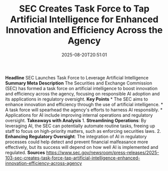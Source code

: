 ﻿---
title: "  SEC Creates Task Force to Tap Artificial Intelligence for Enhanced Innovation and Efficiency Across the Agency
"
date: "2025-08-20T20:51:01"
category: "Markets"
image: "/images/generated/briefs/2025-08-20/  sec creates task force to tap artificial intelligence for .svg"

summary: ""
slug: "  sec creates task force to tap artificial intelligence for "
source_urls:
  - "https://www.sec.gov/newsroom/press-releases/2025-103-sec-creates-task-force-tap-artificial-intelligence-enhanced-innovation-efficiency-across-agency"
seo:
  title: "  SEC Creates Task Force to Tap Artificial Intelligence for Enhanced Innovation and Efficiency Across the Agency
 | Hash n Hedge"
  description: ""
  keywords: ["news", "markets", "brief"]
---
**Headline** SEC Launches Task Force to Leverage Artificial Intelligence  **Summary Meta Description** The Securities and Exchange Commission (SEC) has formed a task force on artificial intelligence to boost innovation and efficiency across the agency, focusing on responsible AI adoption and its applications in regulatory oversight.  **Key Points**  * The SEC aims to enhance innovation and efficiency through the use of artificial intelligence. * A task force will spearhead the agency's efforts to harness AI responsibly. * Applications for AI include improving internal operations and regulatory oversight.  **Takeaways with Analysis**  1. **Streamlining Operations**: By leveraging AI, the SEC can potentially automate routine tasks, freeing up staff to focus on high-priority matters, such as enforcing securities laws. 2. **Enhancing Regulatory Oversight**: The integration of AI in regulatory processes could help detect and prevent financial malfeasance more effectively, but its success will depend on how well AI is implemented and regulated.  **Sources** https://www.sec.gov/newsroom/press-releases/2025-103-sec-creates-task-force-tap-artificial-intelligence-enhanced-innovation-efficiency-across-agency 
